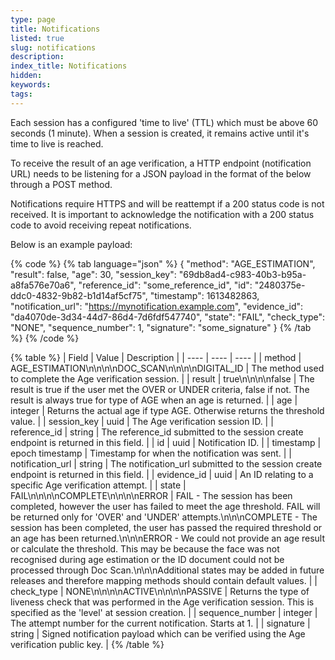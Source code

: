 ```yaml
---
type: page
title: Notifications
listed: true
slug: notifications
description: 
index_title: Notifications
hidden: 
keywords: 
tags: 
---
```


Each session has a configured 'time to live' (TTL) which must be above 60 seconds (1 minute). When a session is created, it remains active until it's time to live is reached.

To receive the result of an age verification, a HTTP endpoint (notification URL) needs to be listening for a JSON payload in the format of the below through a POST method. 

Notifications require HTTPS and will be reattempt if a 200 status code is not received. It is important to acknowledge the notification with a 200 status code to avoid receiving repeat notifications.

Below is an example payload:

{% code %}
{% tab language="json" %}
{
  "method": "AGE_ESTIMATION",
  "result": false,
  "age": 30,
  "session_key": "69db8ad4-c983-40b3-b95a-a8fa576e70a6",
  "reference_id": "some_reference_id",
  "id": "2480375e-ddc0-4832-9b82-b1d14af5cf75",
  "timestamp": 1613482863,
  "notification_url": "https://mynotification.example.com",
  "evidence_id": "da4070de-3d34-44d7-86d4-7d6fdf547740",
  "state": "FAIL",
  "check_type": "NONE",
  "sequence_number": 1,
  "signature": "some_signature"
}
{% /tab %}
{% /code %}

{% table %}
| Field | Value | Description | 
| ---- | ---- | ---- | 
| method | AGE_ESTIMATION\n\n\n\nDOC_SCAN\n\n\n\nDIGITAL_ID | The method used to complete the Age verification session. | 
| result | true\n\n\n\nfalse | The result is true if the user met the OVER or UNDER criteria, false if not. The result is always true for type of AGE when an age is returned. | 
| age | integer | Returns the actual age if type AGE. Otherwise returns the threshold value. | 
| session_key | uuid | The Age verification session ID. | 
| reference_id | string | The reference_id submitted to the session create endpoint is returned in this field. | 
| id | uuid | Notification ID. | 
| timestamp | epoch timestamp | Timestamp for when the notification was sent. | 
| notification_url | string | The notification_url submitted to the session create endpoint is returned in this field. | 
| evidence_id | uuid | An ID relating to a specific Age verification attempt. | 
| state | FAIL\n\n\n\nCOMPLETE\n\n\n\nERROR | FAIL - The session has been completed, however the user has failed to meet the age threshold. FAIL will be returned only for 'OVER' and 'UNDER' attempts.\n\n\nCOMPLETE - The session has been completed, the user has passed the required threshold or an age has been returned.\n\n\nERROR - We could not provide an age result or calculate the threshold. This may be because the face was not recognised during age estimation or the ID document could not be processed through Doc Scan.\n\n\nAdditional states may be added in future releases and therefore mapping methods should contain default values. | 
| check_type | NONE\n\n\n\nACTIVE\n\n\n\nPASSIVE | Returns the type of liveness check that was performed in the Age verification session. This is specified as the 'level' at session creation. | 
| sequence_number | integer | The attempt number for the current notification. Starts at 1. | 
| signature | string | Signed notification payload which can be verified using the Age verification public key. | 
{% /table %}